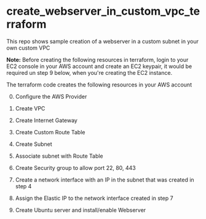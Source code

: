 # create_webserver_in_custom_vpc_terraform
This repo shows sample creation of a webserver in a custom subnet in your own custom VPC

**Note:** Before creating the following resources in terraform, login to your EC2 console in your AWS account and create an EC2 keypair, it would be required un step 9 below, when you're creating the EC2 instance.

The terraform code creates the following resources in your AWS account

0. Configure the AWS Provider

1. Create VPC

2. Create Internet Gateway

3. Create Custom Route Table

4. Create Subnet

5. Associate subnet with Route Table

6. Create Security group to allow port 22, 80, 443

7. Create a network interface with an IP in the subnet that was created in step 4

8. Assign the Elastic IP to the network interface created in step 7

9. Create Ubuntu server and install/enable Webserver
